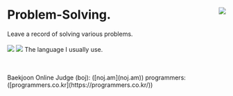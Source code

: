 # Problem-Solving.   <img align='right' src="http://mazassumnida.wtf/api/v2/generate_badge?boj=otter66">
Leave a record of solving various problems.   
<br>
<img src="https://img.shields.io/badge/Kotlin-7F52FF?style=flat-square&logo=Kotlin&logoColor=white"/> <img src="https://img.shields.io/badge/C++-00599C?style=flat-square&logo=C&logoColor=white"/>
The language I usually use. 

<br>
<br>
Baekjoon Online Judge (boj): ([noj.am](noj.am))   
programmers: ([programmers.co.kr](https://programmers.co.kr/))
